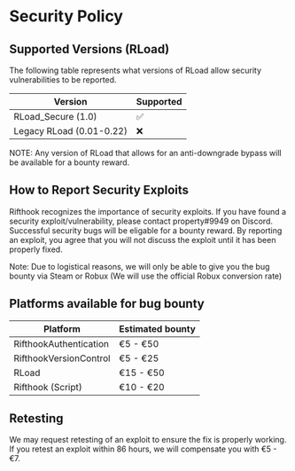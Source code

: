 # Security Policy

## Supported Versions (RLoad)

The following table represents what versions of RLoad allow security vulnerabilities to be reported.

| Version                     | Supported          |
| --------------------------- | ------------------ |
| RLoad_Secure (1.0)          | :white_check_mark: |
| Legacy RLoad (0.01-0.22)    | :x:                |

NOTE: Any version of RLoad that allows for an anti-downgrade bypass will be available for a bounty reward.


## How to Report Security Exploits 

Rifthook recognizes the importance of security exploits. If you have found a security exploit/vulnerability, please contact property#9949 on Discord.
Successful security bugs will be eligable for a bounty reward. By reporting an exploit, you agree that you will not discuss the exploit until it has been properly fixed.

Note: Due to logistical reasons, we will only be able to give you the bug bounty via Steam or Robux (We will use the official Robux conversion rate)

## Platforms available for bug bounty

| Platform                    | Estimated bounty          |
| --------------------------- | ------------------------- |
| RifthookAuthentication      | €5 - €50                  |
| RifthookVersionControl      | €5 - €25                  |
| RLoad                       | €15 - €50                 |
| Rifthook (Script)           | €10 - €20                 |

## Retesting

We may request retesting of an exploit to ensure the fix is properly working. If you retest an exploit within 86 hours, we will compensate you with €5 - €7.
